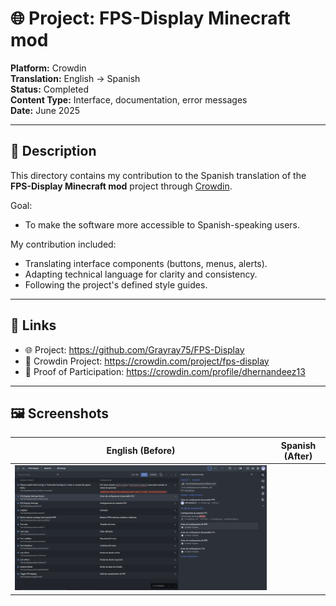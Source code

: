 # 🌐 Project: FPS-Display Minecraft mod

**Platform:** Crowdin  
**Translation:** English → Spanish  
**Status:** Completed  
**Content Type:** Interface, documentation, error messages  
**Date:** June 2025

---

## 📄 Description

This directory contains my contribution to the Spanish translation of the **FPS-Display Minecraft mod** project through [Crowdin](https://crowdin.com/).

Goal:
- To make the software more accessible to Spanish-speaking users.

My contribution included:
- Translating interface components (buttons, menus, alerts).
- Adapting technical language for clarity and consistency.
- Following the project's defined style guides.

---

## 🔗 Links

- 🌐 Project: https://github.com/Grayray75/FPS-Display
- 📘 Crowdin Project: https://crowdin.com/project/fps-display
- 🧾 Proof of Participation: https://crowdin.com/profile/dhernandeez13

---

## 🖼️ Screenshots

| English (Before) | Spanish (After) |
|------------------|-----------------|
|      ![](screenshots/FPSDisplay.png) 


